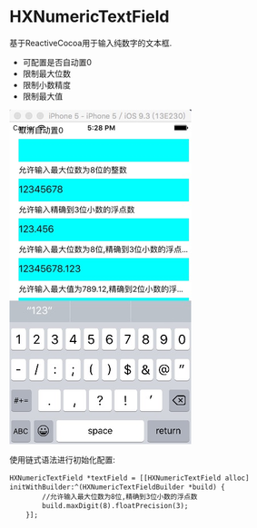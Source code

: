 # HXNumericTextField
基于ReactiveCocoa用于输入纯数字的文本框.

- 可配置是否自动置0
- 限制最大位数
- 限制小数精度
- 限制最大值

![cmd-markdown-logo](https://github.com/ashamp/HXNumericTextField/blob/master/404E88C7-8F58-494C-AB27-B63ED03CFBFB.png)

使用链式语法进行初始化配置:

	HXNumericTextField *textField = [[HXNumericTextField alloc] initWithBuilder:^(HXNumericTextFieldBuilder *build) {
            //允许输入最大位数为8位,精确到3位小数的浮点数
            build.maxDigit(8).floatPrecision(3);
        }];

